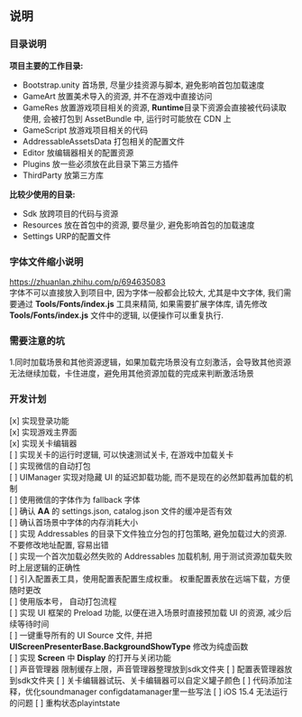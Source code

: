 ## 说明  
### 目录说明  
**项目主要的工作目录:** 
* Bootstrap.unity 首场景, 尽量少挂资源与脚本, 避免影响首包加载速度
* GameArt 放置美术导入的资源, 并不在游戏中直接访问  
* GameRes 放置游戏项目相关的资源, **Runtime**目录下资源会直接被代码读取使用, 会被打包到 AssetBundle 中, 运行时可能放在 CDN 上
* GameScript 放游戏项目相关的代码
* AddressableAssetsData 打包相关的配置文件
* Editor 放编辑器相关的配置资源
* Plugins 放一些必须放在此目录下第三方插件
* ThirdParty 放第三方库

**比较少使用的目录:**  
* Sdk 放跨项目的代码与资源
* Resources 放在首包中的资源, 要尽量少, 避免影响首包的加载速度  
* Settings URP的配置文件  

### 字体文件缩小说明  
https://zhuanlan.zhihu.com/p/694635083  
字体不可以直接放入到项目中, 因为字体一般都会比较大, 尤其是中文字体, 我们需要通过 **Tools/Fonts/index.js** 工具来精简,
如果需要扩展字体库, 请先修改 **Tools/Fonts/index.js** 文件中的逻辑, 以便操作可以重复执行.

### 需要注意的坑
1.同时加载场景和其他资源逻辑，如果加载完场景没有立刻激活，会导致其他资源无法继续加载，卡住进度，避免用其他资源加载的完成来判断激活场景

### 开发计划  
[x] 实现登录功能   
[x] 实现游戏主界面    
[x] 实现关卡编辑器  
[ ] 实现关卡的运行时逻辑, 可以快速测试关卡, 在游戏中加载关卡  
[ ] 实现微信的自动打包  
[ ] UIManager 实现对隐藏 UI 的延迟卸载功能, 而不是现在的必然卸载再加载的机制    
[ ] 使用微信的字体作为 fallback 字体  
[ ] 确认 **AA** 的 settings.json, catalog.json 文件的缓冲是否有效  
[ ] 确认首场景中字体的内存消耗大小  
[ ] 实现 Addressables 的目录下文件独立分包的打包策略, 避免加载过大的资源. 不要修改地址配置, 容易出错    
[ ] 实现一个首次加载必然失败的 Addressables 加载机制, 用于测试资源加载失败时上层逻辑的正确性    
[ ] 引入配置表工具，使用配置表配置生成权重。 权重配置表放在远端下载，方便随时更改  
[ ] 使用版本号， 自动打包流程  
[ ] 实现 UI 框架的 Preload 功能, 以便在进入场景时直接预加载 UI 的资源, 减少后续等待时间  
[ ] 一键重导所有的 UI Source 文件, 并把 **UIScreenPresenterBase.BackgroundShowType** 修改为纯虚函数  
[ ] 实现 **Screen** 中 **Display** 的打开与关闭功能  
[ ] 声音管理器 限制缓存上限，声音管理器整理放到sdk文件夹
[ ] 配置表管理器放到sdk文件夹
[ ] 关卡编辑器试玩、关卡编辑器可以自定义罐子颜色
[ ] 代码添加注释，优化soundmanager  configdatamanager里一些写法
[ ] iOS 15.4 无法运行的问题
[ ] 重构状态playintstate




